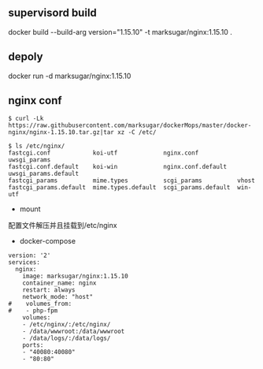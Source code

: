 ﻿## supervisord build

docker build --build-arg version="1.15.10" -t marksugar/nginx:1.15.10 .

## depoly
docker run  -d marksugar/nginx:1.15.10

## nginx conf
```
$ curl -Lk https://raw.githubusercontent.com/marksugar/dockerMops/master/docker-nginx/nginx-1.15.10.tar.gz|tar xz -C /etc/
```
```
$ ls /etc/nginx/
fastcgi.conf            koi-utf             nginx.conf           uwsgi_params
fastcgi.conf.default    koi-win             nginx.conf.default   uwsgi_params.default
fastcgi_params          mime.types          scgi_params          vhost
fastcgi_params.default  mime.types.default  scgi_params.default  win-utf
```
- mount

配置文件解压并且挂载到/etc/nginx

- docker-compose 
```
version: '2'
services:
  nginx:
    image: marksugar/nginx:1.15.10
    container_name: nginx
    restart: always
    network_mode: "host"
#    volumes_from:
#    - php-fpm
    volumes: 
    - /etc/nginx/:/etc/nginx/
    - /data/wwwroot:/data/wwwroot
    - /data/logs/:/data/logs/ 
    ports:
    - "40080:40080"
    - "80:80"
```	